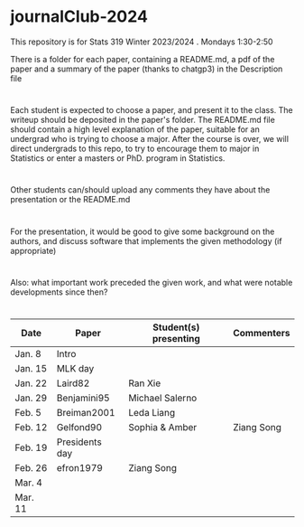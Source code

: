 # journalClub-2024


This repository is for Stats 319 Winter 2023/2024 . Mondays 1:30-2:50

There is a folder for each paper, containing a README.md, a pdf of the paper and a summary of the paper (thanks to chatgp3) in
the Description file
#
Each student is expected to choose a paper, and present it to the class. The writeup should be deposited in the paper's folder.
The README.md file should contain a high level explanation of the paper, suitable for an undergrad who is trying to choose a major.
After the course is over, we will direct undergrads to this repo, to try to encourage them to major in Statistics or enter a  masters or PhD. program in Statistics.

#
Other students can/should upload  any comments they have about the presentation or the README.md
#
For the presentation, it would be good to  give some background on the authors, and discuss software that implements the given methodology (if appropriate)
#
Also: what important work preceded the given work, and what were notable developments since then?
#

| Date | Paper   | Student(s) presenting |   Commenters  |   
|----| ---- |-------- |   ---------   |
|   Jan. 8   |  Intro      |            |     |
|   Jan. 15   |  MLK day      |            | |
|   Jan. 22   |Laird82|     Ran Xie       | |
|   Jan. 29   | Benjamini95       |   Michael Salerno         | |
|   Feb. 5   | Breiman2001       | Leda Liang           | |
|   Feb. 12   |  Gelfond90      |     Sophia & Amber       | Ziang Song |
|   Feb. 19   |   Presidents day     |   |          |
|   Feb.  26   |  efron1979    |  Ziang Song    | |
|   Mar. 4   |        |             | |
 |   Mar. 11   |        |          | |


